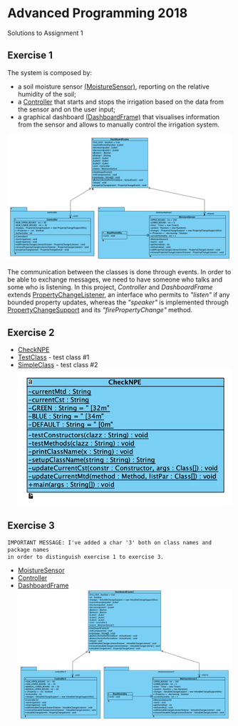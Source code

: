 # Advanced Programming 2018

Solutions to Assignment 1
## Exercise 1
The system is composed by:
* a soil moisture sensor [(MoistureSensor)](https://bit.ly/2zHJooL), reporting on the relative humidity of the soil;
* a [Controller](https://bit.ly/2PpzAdG) that starts and stops the irrigation based on the data from the sensor and on the user input;
* a graphical dashboard [(DashboardFrame)](https://bit.ly/2QyKVVh) that visualises information from the sensor and allows to manually control the irrigation system.

![alt text](https://raw.githubusercontent.com/andybbruno/Advanced-Programming-2018/master/UML/ex1.png)

The communication between the classes is done through events. In order to be able to exchange messages, we need to have someone who talks and some who is listening. In this project, _Controller_ and _DashboardFrame_ extends [PropertyChangeListener](https://bit.ly/1zKkJb3), an interface who permits to _"listen"_ if any bounded property updates, whereas the _"speaker"_ is implemented through [PropertyChangeSupport](https://bit.ly/2FgPq5I) and its _"firePropertyChange"_ method.

## Exercise 2
* [CheckNPE](https://bit.ly/2z1khxy)
* [TestClass](https://bit.ly/2QybxWj) - test class #1
* [SimpleClass](https://bit.ly/2ROX9cy) - test class #2
![alt text](https://raw.githubusercontent.com/andybbruno/Advanced-Programming-2018/master/UML/ex2.png)

## Exercise 3
```
IMPORTANT MESSAGE: I've added a char '3' both on class names and package names 
in order to distinguish exercise 1 to exercise 3.
```
* [MoistureSensor](https://github.com/andybbruno/Advanced-Programming-2018/blob/master/Exercise3/MoistureSensor3/src/moisturesensor/MoistureSensor3.java)
* [Controller](https://github.com/andybbruno/Advanced-Programming-2018/blob/master/Exercise3/Controller3/src/controller/Controller3.java)
* [DashboardFrame](https://github.com/andybbruno/Advanced-Programming-2018/blob/master/Exercise3/IrrigationDashboard3/src/DashboardFrame3.java)
![alt text](https://raw.githubusercontent.com/andybbruno/Advanced-Programming-2018/master/UML/ex3.png)

